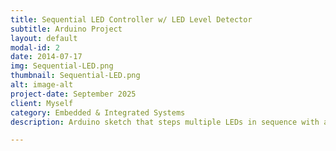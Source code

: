```yaml
---
title: Sequential LED Controller w/ LED Level Detector
subtitle: Arduino Project
layout: default
modal-id: 2
date: 2014-07-17
img: Sequential-LED.png
thumbnail: Sequential-LED.png
alt: image-alt
project-date: September 2025
client: Myself
category: Embedded & Integrated Systems
description: Arduino sketch that steps multiple LEDs in sequence with adjustable timing, and responds if LED Levels are above or below a set value. https://github.com/TJMICHK/Sequential-LED-Controller

---
```

